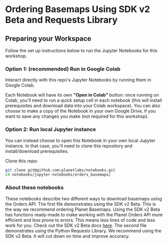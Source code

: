 # Ordering Basemaps Using SDK v2 Beta and Requests Library

## Preparing your Workspace 

Follow the set up instructions below to run the Jupyter Notebooks for this workshop.

### Option 1: (recommended) Run in Google Colab

Interact directly with this repo's Jupyter Notebooks by running them in Google Colab.

Each Notebook will have its own **"Open in Colab"** button: once running on Colab, you'll need to run a quick setup cell in each notebook (this will install prerequisites and download data into your Colab workspace). You can also choose to make a copy of the Notebook in your own Google Drive, if you want to save any changes you make (not required for this workshop).

### Option 2: Run local Jupyter instance

You can instead choose to open this Notebook in your own local Jupyter instance. In that case, you'll need to clone this repository and install/download prerequisites.

Clone this repo:
```bash
git clone git@github.com:planetlabs/notebooks.git
cd notebooks/jupyter-notebooks/orders_basemaps/
```

### About these notebooks

These notebooks describe two different ways to download basemaps using the Orders API. The first file demonstrates using the SDK v2 Beta. This is the way we recommend ordering Planet Basemaps. Using the SDK v2 Beta has functions ready-made to make working with the Planet Orders API more efficient and less prone to errors. This means less lines of code and less work for you. Check out the SDK v2 Beta docs [here](https://planet-sdk-for-python-v2.readthedocs.io/en/latest/python/sdk-guide/). The second file demonstrates using the Python Requests Library. We recommend using the SDK v2 Beta. It will cut down on time and improve accuracy. 

